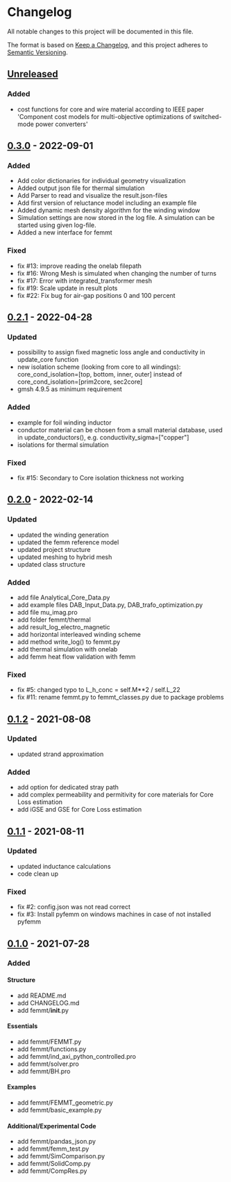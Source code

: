 # Changelog
All notable changes to this project will be documented in this file.

The format is based on [Keep a Changelog](https://keepachangelog.com/en/1.0.0/),
and this project adheres to [Semantic Versioning](https://semver.org/spec/v2.0.0.html).


## [Unreleased]
### Added
- cost functions for core and wire material according to IEEE paper 'Component cost models for multi-objective optimizations of switched-mode power converters'


## [0.3.0] - 2022-09-01
### Added
- Add color dictionaries for individual geometry visualization
- Added output json file for thermal simulation
- Add Parser to read and visualize the result.json-files
- Add first version of reluctance model including an example file
- Added dynamic mesh density algorithm for the winding window
- Simulation settings are now stored in the log file. A simulation can be started using given log-file.
- Added a new interface for femmt

### Fixed
- fix #13: improve reading the onelab filepath 
- fix #16: Wrong Mesh is simulated when changing the number of turns
- fix #17: Error with integrated_transformer mesh
- fix #19: Scale update in result plots
- fix #22: Fix bug for air-gap positions 0 and 100 percent

## [0.2.1] - 2022-04-28
### Updated
- possibility to assign fixed magnetic loss angle and conductivity in update_core function 
- new isolation scheme (looking from core to all windings): core_cond_isolation=[top, bottom, inner, outer] instead of core_cond_isolation=[prim2core, sec2core]
- gmsh 4.9.5 as minimum requirement

### Added
- example for foil winding inductor
- conductor material can be chosen from a small material database, used in update_conductors(), e.g. conductivity_sigma=["copper"]
- isolations for thermal simulation

### Fixed
- fix #15: Secondary to Core isolation thickness not working

## [0.2.0] - 2022-02-14
### Updated
- updated the winding generation
- updated the femm reference model
- updated project structure
- updated meshing to hybrid mesh
- updated class structure
### Added
- add file Analytical_Core_Data.py
- add example files DAB_Input_Data.py, DAB_trafo_optimization.py
- add file mu_imag.pro
- add folder femmt/thermal
- add result_log_electro_magnetic
- add horizontal interleaved winding scheme
- add method write_log() to femmt.py
- add thermal simulation with onelab
- add femm heat flow validation with femm
### Fixed
- fix #5: changed typo to L_h_conc = self.M**2 / self.L_22
- fix #11: rename femmt.py to femmt_classes.py due to package problems

## [0.1.2] - 2021-08-08
### Updated
- updated strand approximation
### Added
- add option for dedicated stray path
- add complex permeability and permitivity for core materials for Core Loss estimation
- add iGSE and GSE for Core Loss estimation

## [0.1.1] - 2021-08-11
### Updated
- updated inductance calculations
- code clean up

### Fixed
- fix #2: config.json was not read correct
- fix #3: Install pyfemm on windows machines in case of not installed pyfemm

## [0.1.0] - 2021-07-28
### Added
#### Structure
- add README.md
- add CHANGELOG.md
- add femmt/__init__.py

#### Essentials
- add femmt/FEMMT.py
- add femmt/functions.py
- add femmt/ind_axi_python_controlled.pro
- add femmt/solver.pro
- add femmt/BH.pro

#### Examples
- add femmt/FEMMT_geometric.py
- add femmt/basic_example.py

#### Additional/Experimental Code
- add femmt/pandas_json.py
- add femmt/femm_test.py
- add femmt/SimComparison.py
- add femmt/SolidComp.py
- add femmt/CompRes.py

[Unreleased]: https://github.com/upb-lea/transistordatabase/compare/0.3.0...HEAD
[0.3.0]: https://github.com/upb-lea/transistordatabase/compare/0.3.0...0.2.1
[0.2.1]: https://github.com/upb-lea/transistordatabase/compare/0.2.0...0.2.1
[0.2.0]: https://github.com/upb-lea/transistordatabase/compare/0.1.2...0.2.0
[0.1.2]: https://github.com/upb-lea/transistordatabase/compare/0.1.1...0.1.2
[0.1.1]: https://github.com/upb-lea/transistordatabase/compare/0.1.0...0.1.1
[0.1.0]: https://github.com/upb-lea/transistordatabase/compare/0.1.0...0.1.0


